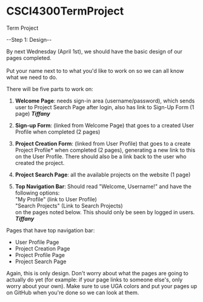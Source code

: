 # CSCI4300TermProject
Term Project

--Step 1: Design--

By next Wednesday (April 1st), we should have the basic design of our pages completed.
<br>
<br>Put your name next to to what you'd like to work on so we can all know what we need to do.

There will be five parts to work on:

1. <b>Welcome Page</b>: needs sign-in area (username/password), which sends user to Project Search Page after login, also has link to Sign-Up Form (1 page) <b><i>Tiffany</i></b>

2. <b>Sign-up Form</b>: (linked from Welcome Page) that goes to a created User Profile when completed (2 pages)

3. <b>Project Creation Form</b>: (linked from User Profile) that goes to a create Project Profile* when completed (2 pages), generating a new link to this on the User Profile. There should also be a link back to the user who created the project.

4. <b>Project Search Page</b>: all the available projects on the website (1 page)

5. <b>Top Navigation Bar</b>: Should read "Welcome, Username!" and have the following options: 
<br>"My Profile" (link to User Profile)
<br>"Search Projects" (Link to Search Projects) 
<br>on the pages noted below. This should only be seen by logged in users. <b><i>Tiffany</i></b>

Pages that have top navigation bar:
<ul>
<li>User Profile Page
<li>Project Creation Page
<li>Project Profile Page
<li>Project Search Page
</ul>

Again, this is only design. Don't worry about what the pages are going to actually do yet (for example: if your page links to someone else's, only worry about your own). Make sure to use UGA colors and put your pages up on GitHub when you're done so we can look at them.
